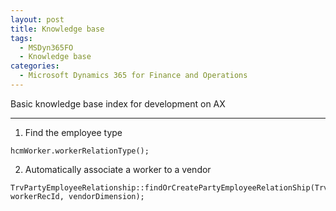 ```yaml
---
layout: post
title: Knowledge base
tags:
  - MSDyn365FO
  - Knowledge base
categories:
  - Microsoft Dynamics 365 for Finance and Operations
---
```


Basic knowledge base index for development on AX

---

1. Find the employee type 
```
hcmWorker.workerRelationType();
```

2. Automatically associate a worker to a vendor 
```
TrvPartyEmployeeRelationship::findOrCreatePartyEmployeeRelationShip(TrvPartyEmployeeRelationship.AccountType, workerRecId, vendorDimension);
```
